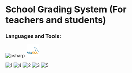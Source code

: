 # School Grading System (For teachers and students)

<h3 align="left">Languages ​​and Tools:</h3>
<img src = "https://www.freeiconspng.com/uploads/c-logo-icon-18.png" alt = "csharp" width = "40" height = "40"/>
<img src = "https://raw.githubusercontent.com/devicons/devicon/master/icons/mysql/mysql-original-wordmark.svg" alt = "mysql" width = "40" height = "40"/> 

![1](https://github.com/ozcanbayram/School-Grading-System/assets/117665864/ea038d7d-dacc-47c8-8bb0-c5dd828769d7)
![4](https://github.com/ozcanbayram/School-Grading-System/assets/117665864/162947d3-6d11-4d10-9e68-fe743f4e8b2b)
![2](https://github.com/ozcanbayram/School-Grading-System/assets/117665864/0a341dc6-328d-4149-aba1-51982010e45f)
![3](https://github.com/ozcanbayram/School-Grading-System/assets/117665864/bbcbe68b-f46b-47ea-b119-ecdd6e680006)
![5](https://github.com/ozcanbayram/School-Grading-System/assets/117665864/56a349e8-2dc5-4787-adfc-7c6773bf6ff4)
